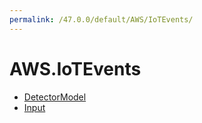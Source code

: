 ```yaml
---
permalink: /47.0.0/default/AWS/IoTEvents/
---
```


# AWS.IoTEvents



* [DetectorModel](DetectorModel.md)
* [Input](Input.md)